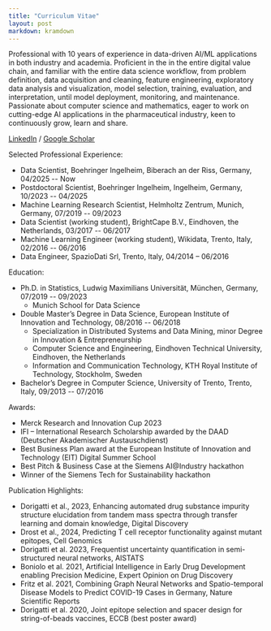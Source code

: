 ```yaml
---
title: "Curriculum Vitae"
layout: post
markdown: kramdown
---
```


Professional with 10 years of experience in data-driven AI/ML applications in both industry and academia. Proficient
in the in the entire digital value chain, and familiar with the entire data science workflow, from problem definition,
data acquisition and cleaning, feature engineering, exploratory data analysis and visualization, model selection,
training, evaluation, and interpretation, until model deployment, monitoring, and maintenance. Passionate about
computer science and mathematics, eager to work on cutting-edge AI applications in the pharmaceutical industry,
keen to continuously grow, learn and share.

[LinkedIn](https://www.linkedin.com/in/edorigatti/) / [Google Scholar](https://scholar.google.com/citations?user=LMBLCLoAAAAJ&hl=en)

Selected Professional Experience:
  - Data Scientist, Boehringer Ingelheim, Biberach an der Riss, Germany, 04/2025 -- Now
  - Postdoctoral Scientist, Boehringer Ingelheim, Ingelheim, Germany, 10/2023 -- 04/2025
  - Machine Learning Research Scientist, Helmholtz Zentrum, Munich, Germany, 07/2019 -- 09/2023
  - Data Scientist (working student), BrightCape B.V., Eindhoven, the Netherlands, 03/2017 -- 06/2017
  - Machine Learning Engineer (working student), Wikidata, Trento, Italy, 02/2016 -- 06/2016
  - Data Engineer, SpazioDati Srl, Trento, Italy, 04/2014 – 06/2016

Education:
 - Ph.D. in Statistics, Ludwig Maximilians Universität, München, Germany, 07/2019 -- 09/2023
   - Munich School for Data Science
 - Double Master’s Degree in Data Science, European Institute of Innovation and Technology, 08/2016 -- 06/2018
   - Specialization in Distributed Systems and Data Mining, minor Degree in Innovation & Entrepreneurship
   - Computer Science and Engineering, Eindhoven Technical University, Eindhoven, the Netherlands
   - Information and Communication Technology, KTH Royal Institute of Technology, Stockholm, Sweden
 - Bachelor’s Degree in Computer Science, University of Trento, Trento, Italy, 09/2013 -- 07/2016

Awards:
 - Merck Research and Innovation Cup 2023
 - IFI – International Research Scholarship awarded by the DAAD (Deutscher Akademischer Austauschdienst)
 - Best Business Plan award at the European Institute of Innovation and Technology (EIT) Digital Summer School
 - Best Pitch & Business Case at the Siemens AI@Industry hackathon
 - Winner of the Siemens Tech for Sustainability hackathon

Publication Highlights:
 - Dorigatti et al., 2023, Enhancing automated drug substance impurity structure elucidation from tandem mass spectra through transfer learning and domain knowledge, Digital Discovery
 - Drost et al., 2024, Predicting T cell receptor functionality against mutant epitopes, Cell Genomics
 - Dorigatti et al. 2023, Frequentist uncertainty quantification in semi-structured neural networks, AISTATS
 - Boniolo et al. 2021, Artificial Intelligence in Early Drug Development enabling Precision Medicine, Expert Opinion on Drug Discovery
 - Fritz et al. 2021, Combining Graph Neural Networks and Spatio-temporal Disease Models to Predict COVID-19 Cases in Germany, Nature Scientific Reports
 - Dorigatti et al. 2020, Joint epitope selection and spacer design for string-of-beads vaccines, ECCB (best poster award)


